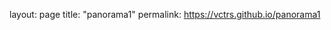 layout: page
title: "panorama1"
permalink: https://vctrs.github.io/panorama1

<!DOCTYPE html>
<html>
  <head>

  </head>
  <body>

  </body>
</html>
